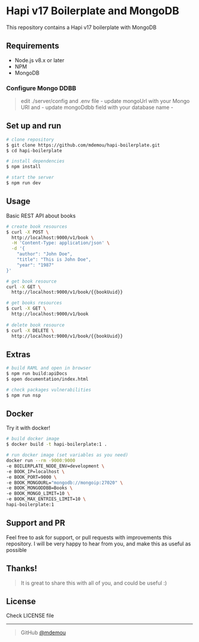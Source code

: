 # Hapi v17 Boilerplate and MongoDB
This repository contains a Hapi v17 boilerplate with MongoDB

## Requirements
* Node.js v8.x or later
* NPM
* MongoDB

### Configure Mongo DDBB
> edit ./server/config and .env file -
> update mongoUrl with your Mongo URI and -
> update mongoDdbb field with your database name -

## Set up and run
```sh
# clone repository
$ git clone https://github.com/mdemou/hapi-boilerplate.git
$ cd hapi-boilerplate

# install dependencies
$ npm install

# start the server
$ npm run dev
```

## Usage
Basic REST API about books

```sh
# create book resources 
$ curl -X POST \
  http://localhost:9000/v1/book \
  -H 'Content-Type: application/json' \
  -d '{
	"author": "John Doe",
	"title": "This is John Doe",
	"year": "1987"
}'

# get book resource
curl -X GET \
  http://localhost:9000/v1/book/{{bookUuid}}

# get books resources
$ curl -X GET \
  http://localhost:9000/v1/book
  
# delete book resource
$ curl -X DELETE \
  http://localhost:9000/v1/book/{{bookUuid}}
```

## Extras
```sh
# build RAML and open in browser
$ npm run build:apiDocs
$ open documentation/index.html

# check packages vulnerabilities
$ npm run nsp
```

## Docker
Try it with docker!
```sh
# build docker image
$ docker build -t hapi-boilerplate:1 .

# run docker image (set variables as you need)
docker run --rm -9000:9000 
-e BOILERPLATE_NODE_ENV=development \
-e BOOK_IP=localhost \
-e BOOK_PORT=9000 \
-e BOOK_MONGOURL="mongodb://mongoip:27020" \
-e BOOK_MONGODDBB=Books \
-e BOOK_MONGO_LIMIT=10 \
-e BOOK_MAX_ENTRIES_LIMIT=10 \
hapi-boilerplate:1
```

## Support and PR
Feel free to ask for support, or pull requests with improvements this repository. I will be very happy to hear from you, and make this as useful as possible

## Thanks!
> It is great to share this with all of you, and could be useful :)

## License
Check LICENSE file

---
> GitHub [@mdemou](https://github.com/mdemou/)